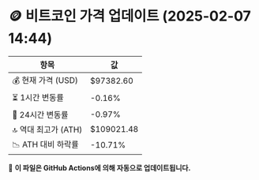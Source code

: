 # 🪙 비트코인 가격 업데이트 (2025-02-07 14:44)

| 항목                | 값 |
|--------------------|----------------|
| 💰 현재 가격 (USD) | $97382.60 |
| ⏳ 1시간 변동률    | -0.16% |
| 📆 24시간 변동률   | -0.97% |
| 🔝 역대 최고가 (ATH) | $109021.48 |
| 📉 ATH 대비 하락률 | -10.71% |

🔄 **이 파일은 GitHub Actions에 의해 자동으로 업데이트됩니다.**
